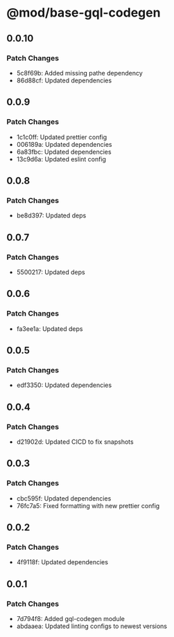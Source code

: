 # @mod/base-gql-codegen

## 0.0.10

### Patch Changes

- 5c8f69b: Added missing pathe dependency
- 86d88cf: Updated dependencies

## 0.0.9

### Patch Changes

- 1c1c0ff: Updated prettier config
- 006189a: Updated dependencies
- 6a83fbc: Updated dependencies
- 13c9d6a: Updated eslint config

## 0.0.8

### Patch Changes

- be8d397: Updated deps

## 0.0.7

### Patch Changes

- 5500217: Updated deps

## 0.0.6

### Patch Changes

- fa3ee1a: Updated deps

## 0.0.5

### Patch Changes

- edf3350: Updated dependencies

## 0.0.4

### Patch Changes

- d21902d: Updated CICD to fix snapshots

## 0.0.3

### Patch Changes

- cbc595f: Updated dependencies
- 76fc7a5: Fixed formatting with new prettier config

## 0.0.2

### Patch Changes

- 4f9118f: Updated dependencies

## 0.0.1

### Patch Changes

- 7d794f8: Added gql-codegen module
- abdaaea: Updated linting configs to newest versions
